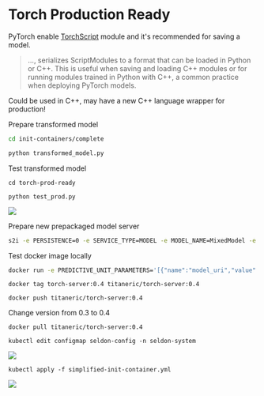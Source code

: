 # Torch Production Ready

PyTorch enable [TorchScript](https://pytorch.org/docs/master/notes/serialization.html#recommended-approach-for-saving-a-model) module and it's recommended for saving a model.

> ..., serializes ScriptModules to a format that can be loaded in Python or C++. This is useful when saving and loading C++ modules or for running modules trained in Python with C++, a common practice when deploying PyTorch models.

Could be used in C++, may have a new C++ language wrapper for production!

Prepare transformed model

```bash
cd init-containers/complete

python transformed_model.py
```

Test transformed model

```
cd torch-prod-ready

python test_prod.py
```

![](https://i.imgur.com/X9lyOjI.png)

Prepare new prepackaged model server

```bash
s2i -e PERSISTENCE=0 -e SERVICE_TYPE=MODEL -e MODEL_NAME=MixedModel -e API_TYPE=REST build -e CONDA_ENV_NAME=py36 . seldonio/seldon-core-s2i-python3:1.9.0-dev torch-server:0.4
```

Test docker image locally

```bash
docker run -e PREDICTIVE_UNIT_PARAMETERS='[{"name":"model_uri","value":"/mnt/models","type":"STRING"}]' -v $(pwd):/mnt/models/ --rm -it -p 5000:9000 torch-server:0.4
```

```
docker tag torch-server:0.4 titaneric/torch-server:0.4

docker push titaneric/torch-server:0.4
```

Change version from 0.3 to 0.4

```
docker pull titaneric/torch-server:0.4

kubectl edit configmap seldon-config -n seldon-system
```

![](https://i.imgur.com/eLbVQjs.png)

```
kubectl apply -f simplified-init-container.yml
```

![](https://i.imgur.com/SJT9b3j.png)